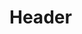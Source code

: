 <!-- TITLE: Spell: Bolster Pet -->
<!-- SUBTITLE: Bolsters your pet, increasing their max hit points and armor class. -->

# Header